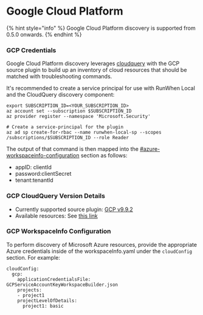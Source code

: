 # Google Cloud Platform

{% hint style="info" %}
Google Cloud Platform discovery is supported from 0.5.0 onwards.&#x20;
{% endhint %}

### GCP Credentials

Google Cloud Platform discovery leverages [cloudquery](https://github.com/cloudquery/cloudquery) with the GCP source plugin to build up an inventory of cloud resources that should be matched with troubleshooting commands. &#x20;

It's recommended to create a service principal for use with RunWhen Local and the CloudQuery discovery component:&#x20;

```
export SUBSCRIPTION_ID=<YOUR_SUBSCRIPTION_ID>
az account set --subscription $SUBSCRIPTION_ID
az provider register --namespace 'Microsoft.Security'

# Create a service-principal for the plugin
az ad sp create-for-rbac --name runwhen-local-sp --scopes /subscriptions/$SUBSCRIPTION_ID --role Reader
```

The output of that command is then mapped into the [#azure-workspaceinfo-configuration](google-cloud-platform.md#azure-workspaceinfo-configuration "mention") section as follows:&#x20;

* appID: clientId
* password:clientSecret
* tenant:tenantId

### GCP CloudQuery Version Details

* Currently supported source plugin: [GCP v9.9.2](https://hub.cloudquery.io/plugins/source/cloudquery/gcp/v9.9.2/docs#configuration)
* Available resources: See [this link](https://hub.cloudquery.io/plugins/source/cloudquery/gcp/v9.9.2/tables)

### GCP WorkspaceInfo Configuration

To perform discovery of Microsoft Azure resources, provide the appropriate Azure credentials inside of the workspaceInfo.yaml under the `cloudConfig` section. For example:&#x20;

```
cloudConfig:
  gcp:
    applicationCredentialsFile: GCPServiceAccountKeyWorkspaceBuilder.json
    projects:
    - project1
    projectLevelOfDetails:
      project1: basic
```

